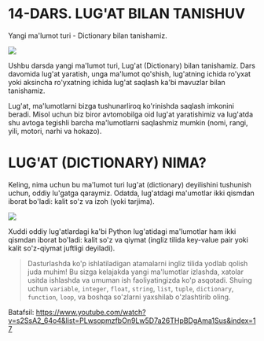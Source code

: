 # 14-DARS. LUG'AT BILAN TANISHUV

Yangi ma'lumot turi - Dictionary bilan tanishamiz.

![](https://gblobscdn.gitbook.com/assets%2F-MGbkqs1tROquIT6oqUs%2F-Mc-5yGQPZTBaGoehQdL%2F-Mc-7xpq4Puu3KEjmT0R%2FSD_YT_TG_logo_mini.png?alt=media&token=929fe67b-ec12-4f63-b33e-e9c5e3d8ad09)

Ushbu darsda yangi ma'lumot turi, Lug'at (Dictionary) bilan tanishamiz. Dars davomida lug'at yaratish, unga ma'lumot qo'shish, lug'atning ichida ro'yxat yoki aksincha ro'yxatning ichida lug'at saqlash ka'bi mavuzlar bilan tanishamiz.

Lug'at, ma'lumotlarni bizga tushunarliroq ko'rinishda saqlash imkonini beradi. Misol uchun biz biror avtomobilga oid lug'at yaratishimiz va lug'atda shu avtoga tegishli barcha ma'lumotlarni saqlashmiz mumkin (nomi, rangi, yili, motori, narhi va hokazo). 

# LUG'AT (DICTIONARY) NIMA?

Keling, nima uchun bu ma'lumot turi lug'at (dictionary) deyilishini tushunish uchun, oddiy lu'gatga qaraymiz. Odatda, lug'atdagi ma'umotlar ikki qismdan iborat bo'ladi: kalit so'z va izoh (yoki tarjima).

![](https://gblobscdn.gitbook.com/assets%2F-MGbkqs1tROquIT6oqUs%2F-MNY5oOeVDfAVOZeUU2m%2F-MNaJDYQQBk0tbr92K29%2Fimage.png?alt=media&token=929419ac-5a0b-4adb-ba19-b987f60b1e85)

Xuddi oddiy lug'atlardagi ka'bi Python lug'atidagi ma'lumotlar ham ikki qismdan iborat bo'ladi: kalit so'z va qiymat (ingliz tilida key-value pair yoki kalit so'z-qiymat juftligi deyiladi).

> Dasturlashda ko'p ishlatiladigan atamalarni ingliz tilida yodlab qolish juda muhim! Bu sizga kelajakda yangi ma'lumotlar izlashda, xatolar usitda ishlashda va umuman ish faoliyatingizda ko'p asqotadi. Shuing uchun `variable`, `integer`, `float`, `string`, `list`, `tuple`, `dictionary`, `function`, `loop`, va boshqa so'zlarni yaxshilab o'zlashtirib oling.

Batafsil: https://www.youtube.com/watch?v=s2SsA2_64o4&list=PLwsopmzfbOn9Lw5D7a26THpBDgAma1Sus&index=17
